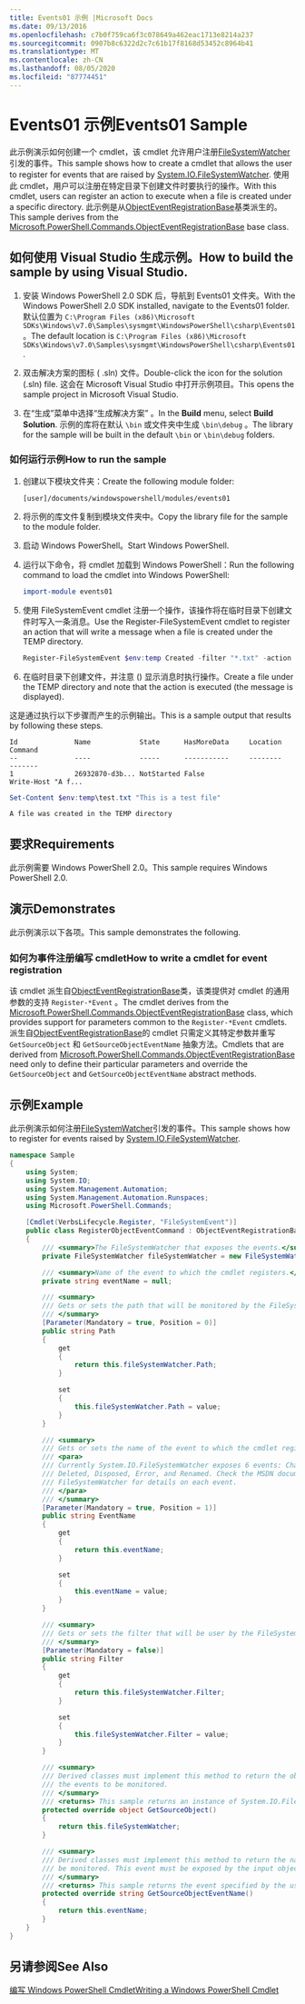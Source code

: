 ```yaml
---
title: Events01 示例 |Microsoft Docs
ms.date: 09/13/2016
ms.openlocfilehash: c7b0f759ca6f3c078649a462eac1713e8214a237
ms.sourcegitcommit: 0907b8c6322d2c7c61b17f8168d53452c8964b41
ms.translationtype: MT
ms.contentlocale: zh-CN
ms.lasthandoff: 08/05/2020
ms.locfileid: "87774451"
---
```

# <a name="events01-sample"></a><span data-ttu-id="70816-102">Events01 示例</span><span class="sxs-lookup"><span data-stu-id="70816-102">Events01 Sample</span></span>

<span data-ttu-id="70816-103">此示例演示如何创建一个 cmdlet，该 cmdlet 允许用户注册[FileSystemWatcher](/dotnet/api/System.IO.FileSystemWatcher)引发的事件。</span><span class="sxs-lookup"><span data-stu-id="70816-103">This sample shows how to create a cmdlet that allows the user to register for events that are raised by [System.IO.FileSystemWatcher](/dotnet/api/System.IO.FileSystemWatcher).</span></span>
<span data-ttu-id="70816-104">使用此 cmdlet，用户可以注册在特定目录下创建文件时要执行的操作。</span><span class="sxs-lookup"><span data-stu-id="70816-104">With this cmdlet, users can register an action to execute when a file is created under a specific directory.</span></span>
<span data-ttu-id="70816-105">此示例是从[ObjectEventRegistrationBase](/dotnet/api/Microsoft.PowerShell.Commands.ObjectEventRegistrationBase)基类派生的。</span><span class="sxs-lookup"><span data-stu-id="70816-105">This sample derives from the [Microsoft.PowerShell.Commands.ObjectEventRegistrationBase](/dotnet/api/Microsoft.PowerShell.Commands.ObjectEventRegistrationBase) base class.</span></span>

## <a name="how-to-build-the-sample-by-using-visual-studio"></a><span data-ttu-id="70816-106">如何使用 Visual Studio 生成示例。</span><span class="sxs-lookup"><span data-stu-id="70816-106">How to build the sample by using Visual Studio.</span></span>

1. <span data-ttu-id="70816-107">安装 Windows PowerShell 2.0 SDK 后，导航到 Events01 文件夹。</span><span class="sxs-lookup"><span data-stu-id="70816-107">With the Windows PowerShell 2.0 SDK installed, navigate to the Events01 folder.</span></span>
   <span data-ttu-id="70816-108">默认位置为 `C:\Program Files (x86)\Microsoft SDKs\Windows\v7.0\Samples\sysmgmt\WindowsPowerShell\csharp\Events01`。</span><span class="sxs-lookup"><span data-stu-id="70816-108">The default location is `C:\Program Files (x86)\Microsoft SDKs\Windows\v7.0\Samples\sysmgmt\WindowsPowerShell\csharp\Events01`.</span></span>

2. <span data-ttu-id="70816-109">双击解决方案的图标 ( .sln) 文件。</span><span class="sxs-lookup"><span data-stu-id="70816-109">Double-click the icon for the solution (.sln) file.</span></span>
   <span data-ttu-id="70816-110">这会在 Microsoft Visual Studio 中打开示例项目。</span><span class="sxs-lookup"><span data-stu-id="70816-110">This opens the sample project in Microsoft Visual Studio.</span></span>

3. <span data-ttu-id="70816-111">在“生成”菜单中选择“生成解决方案” 。</span><span class="sxs-lookup"><span data-stu-id="70816-111">In the **Build** menu, select **Build Solution**.</span></span>
   <span data-ttu-id="70816-112">示例的库将在默认 `\bin` 或文件夹中生成 `\bin\debug` 。</span><span class="sxs-lookup"><span data-stu-id="70816-112">The library for the sample will be built in the default `\bin` or `\bin\debug` folders.</span></span>

### <a name="how-to-run-the-sample"></a><span data-ttu-id="70816-113">如何运行示例</span><span class="sxs-lookup"><span data-stu-id="70816-113">How to run the sample</span></span>

1. <span data-ttu-id="70816-114">创建以下模块文件夹：</span><span class="sxs-lookup"><span data-stu-id="70816-114">Create the following module folder:</span></span>

    `[user]/documents/windowspowershell/modules/events01`

2. <span data-ttu-id="70816-115">将示例的库文件复制到模块文件夹中。</span><span class="sxs-lookup"><span data-stu-id="70816-115">Copy the library file for the sample to the module folder.</span></span>

3. <span data-ttu-id="70816-116">启动 Windows PowerShell。</span><span class="sxs-lookup"><span data-stu-id="70816-116">Start Windows PowerShell.</span></span>

4. <span data-ttu-id="70816-117">运行以下命令，将 cmdlet 加载到 Windows PowerShell：</span><span class="sxs-lookup"><span data-stu-id="70816-117">Run the following command to load the cmdlet into Windows PowerShell:</span></span>

    ```powershell
    import-module events01
    ```

5. <span data-ttu-id="70816-118">使用 FileSystemEvent cmdlet 注册一个操作，该操作将在临时目录下创建文件时写入一条消息。</span><span class="sxs-lookup"><span data-stu-id="70816-118">Use the Register-FileSystemEvent cmdlet to register an action that will write a message when a file is created under the TEMP directory.</span></span>

    ```powershell
    Register-FileSystemEvent $env:temp Created -filter "*.txt" -action { Write-Host "A file was created in the TEMP directory" }
    ```

6. <span data-ttu-id="70816-119">在临时目录下创建文件，并注意 () 显示消息时执行操作。</span><span class="sxs-lookup"><span data-stu-id="70816-119">Create a file under the TEMP directory and note that the action is executed (the message is displayed).</span></span>

<span data-ttu-id="70816-120">这是通过执行以下步骤而产生的示例输出。</span><span class="sxs-lookup"><span data-stu-id="70816-120">This is a sample output that results by following these steps.</span></span>

```output
Id              Name            State      HasMoreData     Location             Command
--              ----            -----      -----------     --------             -------
1               26932870-d3b... NotStarted False                                 Write-Host "A f...

```

```powershell
Set-Content $env:temp\test.txt "This is a test file"
```

```output
A file was created in the TEMP directory
```

## <a name="requirements"></a><span data-ttu-id="70816-121">要求</span><span class="sxs-lookup"><span data-stu-id="70816-121">Requirements</span></span>

<span data-ttu-id="70816-122">此示例需要 Windows PowerShell 2.0。</span><span class="sxs-lookup"><span data-stu-id="70816-122">This sample requires Windows PowerShell 2.0.</span></span>

## <a name="demonstrates"></a><span data-ttu-id="70816-123">演示</span><span class="sxs-lookup"><span data-stu-id="70816-123">Demonstrates</span></span>

<span data-ttu-id="70816-124">此示例演示以下各项。</span><span class="sxs-lookup"><span data-stu-id="70816-124">This sample demonstrates the following.</span></span>

### <a name="how-to-write-a-cmdlet-for-event-registration"></a><span data-ttu-id="70816-125">如何为事件注册编写 cmdlet</span><span class="sxs-lookup"><span data-stu-id="70816-125">How to write a cmdlet for event registration</span></span>

<span data-ttu-id="70816-126">该 cmdlet 派生自[ObjectEventRegistrationBase](/dotnet/api/Microsoft.PowerShell.Commands.ObjectEventRegistrationBase)类，该类提供对 cmdlet 的通用参数的支持 `Register-*Event` 。</span><span class="sxs-lookup"><span data-stu-id="70816-126">The cmdlet derives from the [Microsoft.PowerShell.Commands.ObjectEventRegistrationBase](/dotnet/api/Microsoft.PowerShell.Commands.ObjectEventRegistrationBase) class, which provides support for parameters common to the `Register-*Event` cmdlets.</span></span>
<span data-ttu-id="70816-127">派生自[ObjectEventRegistrationBase](/dotnet/api/Microsoft.PowerShell.Commands.ObjectEventRegistrationBase)的 cmdlet 只需定义其特定参数并重写 `GetSourceObject` 和 `GetSourceObjectEventName` 抽象方法。</span><span class="sxs-lookup"><span data-stu-id="70816-127">Cmdlets that are derived from [Microsoft.PowerShell.Commands.ObjectEventRegistrationBase](/dotnet/api/Microsoft.PowerShell.Commands.ObjectEventRegistrationBase) need only to define their particular parameters and override the `GetSourceObject` and `GetSourceObjectEventName` abstract methods.</span></span>

## <a name="example"></a><span data-ttu-id="70816-128">示例</span><span class="sxs-lookup"><span data-stu-id="70816-128">Example</span></span>

<span data-ttu-id="70816-129">此示例演示如何注册[FileSystemWatcher](/dotnet/api/System.IO.FileSystemWatcher)引发的事件。</span><span class="sxs-lookup"><span data-stu-id="70816-129">This sample shows how to register for events raised by [System.IO.FileSystemWatcher](/dotnet/api/System.IO.FileSystemWatcher).</span></span>

```csharp
namespace Sample
{
    using System;
    using System.IO;
    using System.Management.Automation;
    using System.Management.Automation.Runspaces;
    using Microsoft.PowerShell.Commands;

    [Cmdlet(VerbsLifecycle.Register, "FileSystemEvent")]
    public class RegisterObjectEventCommand : ObjectEventRegistrationBase
    {
        /// <summary>The FileSystemWatcher that exposes the events.</summary>
        private FileSystemWatcher fileSystemWatcher = new FileSystemWatcher();

        /// <summary>Name of the event to which the cmdlet registers.</summary>
        private string eventName = null;

        /// <summary>
        /// Gets or sets the path that will be monitored by the FileSystemWatcher.
        /// </summary>
        [Parameter(Mandatory = true, Position = 0)]
        public string Path
        {
            get
            {
                return this.fileSystemWatcher.Path;
            }

            set
            {
                this.fileSystemWatcher.Path = value;
            }
        }

        /// <summary>
        /// Gets or sets the name of the event to which the cmdlet registers.
        /// <para>
        /// Currently System.IO.FileSystemWatcher exposes 6 events: Changed, Created,
        /// Deleted, Disposed, Error, and Renamed. Check the MSDN documentation of
        /// FileSystemWatcher for details on each event.
        /// </para>
        /// </summary>
        [Parameter(Mandatory = true, Position = 1)]
        public string EventName
        {
            get
            {
                return this.eventName;
            }

            set
            {
                this.eventName = value;
            }
        }

        /// <summary>
        /// Gets or sets the filter that will be user by the FileSystemWatcher.
        /// </summary>
        [Parameter(Mandatory = false)]
        public string Filter
        {
            get
            {
                return this.fileSystemWatcher.Filter;
            }

            set
            {
                this.fileSystemWatcher.Filter = value;
            }
        }

        /// <summary>
        /// Derived classes must implement this method to return the object that generates
        /// the events to be monitored.
        /// </summary>
        /// <returns> This sample returns an instance of System.IO.FileSystemWatcher</returns>
        protected override object GetSourceObject()
        {
            return this.fileSystemWatcher;
        }

        /// <summary>
        /// Derived classes must implement this method to return the name of the event to
        /// be monitored. This event must be exposed by the input object.
        /// </summary>
        /// <returns> This sample returns the event specified by the user with the -EventName parameter.</returns>
        protected override string GetSourceObjectEventName()
        {
            return this.eventName;
        }
    }
}
```

## <a name="see-also"></a><span data-ttu-id="70816-130">另请参阅</span><span class="sxs-lookup"><span data-stu-id="70816-130">See Also</span></span>

[<span data-ttu-id="70816-131">编写 Windows PowerShell Cmdlet</span><span class="sxs-lookup"><span data-stu-id="70816-131">Writing a Windows PowerShell Cmdlet</span></span>](writing-a-windows-powershell-cmdlet.md)
